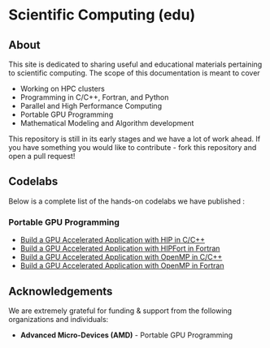# Scientific Computing (edu)


## About
This site is dedicated to sharing useful and educational materials pertaining to scientific computing. The scope of this documentation is meant to cover

* Working on HPC clusters
* Programming in C/C++, Fortran, and Python
* Parallel and High Performance Computing
* Portable GPU Programming
* Mathematical Modeling and Algorithm development

This repository is still in its early stages and we have a lot of work ahead. If you have something you would like to contribute - fork this repository and open a pull request!

## Codelabs
Below is a complete list of the hands-on codelabs we have published :

### Portable GPU Programming
* [Build a GPU Accelerated Application with HIP in C/C++](codelabs/build-a-gpu-app-hip-c/index.html)
* [Build a GPU Accelerated Application with HIPFort in Fortran](codelabs/build-a-gpu-app-hip-fortran/index.html)
* [Build a GPU Accelerated Application with OpenMP in C/C++](codelabs/build-a-gpu-app-openmp-c/index.html)
* [Build a GPU Accelerated Application with OpenMP in Fortran](codelabs/build-a-gpu-app-openmp-fortran/index.html)


## Acknowledgements

We are extremely grateful for funding & support from the following organizations and individuals:

* **Advanced Micro-Devices (AMD)** - Portable GPU Programming

